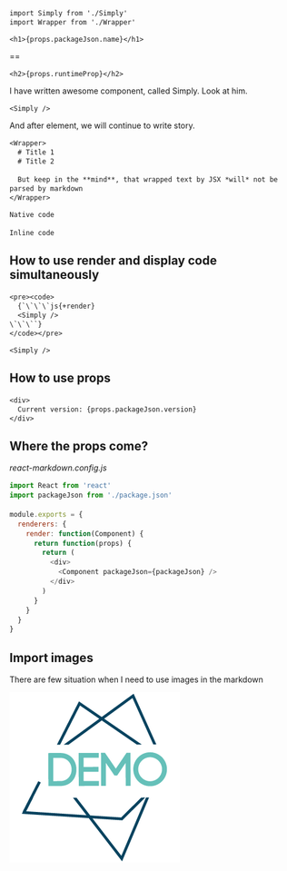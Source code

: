 ```js{eval}
import Simply from './Simply'
import Wrapper from './Wrapper'
```

```js{render}
<h1>{props.packageJson.name}</h1>
```
==

```js{render}
<h2>{props.runtimeProp}</h2>
```
I have written awesome component, called Simply. Look at him.

```js{render}
<Simply />
```

And after element, we will continue to write story.

```js{render}
<Wrapper>
  # Title 1
  # Title 2

  But keep in the **mind**, that wrapped text by JSX *will* not be parsed by markdown
</Wrapper>
```


```js
Native code
```

`Inline code`

## How to use render and display code simultaneously

```js{render}
<pre><code>
  {`\`\`\`js{+render}
  <Simply />
\`\`\``}
</code></pre>
```


```js{+render}
<Simply />
```

## How to use props

```js{render}
<div>
  Current version: {props.packageJson.version}
</div>
```

## Where the props come?

*react-markdown.config.js*
```js
import React from 'react'
import packageJson from './package.json'

module.exports = {
  renderers: {
    render: function(Component) {
      return function(props) {
        return (
          <div>
            <Component packageJson={packageJson} />
          </div>
        )
      }
    }
  }
}

```

## Import images

There are few situation when I need to use images in the markdown

![Demo](./demo.png)
